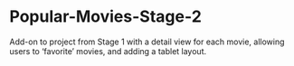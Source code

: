 # Popular-Movies-Stage-2

Add-on to project from Stage 1 with a detail view for each movie, allowing users to ‘favorite’ movies, and adding a tablet layout.
